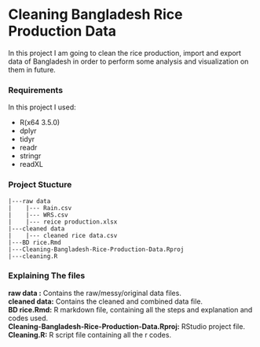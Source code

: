 # Cleaning Bangladesh Rice Production Data
In this project I am going to clean the rice production, import and export data of Bangladesh in order to perform some analysis and visualization on them in future.

### Requirements
In this project I used:
+ R(x64 3.5.0)
+ dplyr
+ tidyr
+ readr
+ stringr
+ readXL

### Project Stucture
```
|---raw data
|    |--- Rain.csv
|    |--- WRS.csv
|    |--- reice production.xlsx
|---cleaned data
|    |--- cleaned rice data.csv
|---BD rice.Rmd
|---Cleaning-Bangladesh-Rice-Production-Data.Rproj
|---cleaning.R
```

### Explaining The files
**raw data :** Contains the raw/messy/original data files.</br>
**cleaned data:** Contains the cleaned and combined data file.</br>
**BD rice.Rmd:** R markdown file, containing all the steps and explanation and codes used.</br>
**Cleaning-Bangladesh-Rice-Production-Data.Rproj:** RStudio project file.</br>
**Cleaning.R:** R script file containing all the r codes.</br>
